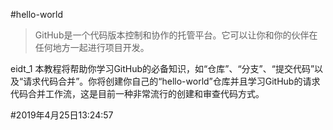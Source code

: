 #hello-world

>GitHub是一个代码版本控制和协作的托管平台。它可以让你和你的伙伴在任何地方一起进行项目开发。

eidt_1 本教程将帮助你学习GitHub的必备知识，如“仓库”、“分支”、“提交代码”以及“请求代码合并”。你将创建你自己的“hello-world”仓库并且学习GitHub的请求代码合并工作流，这是目前一种非常流行的创建和审查代码方式。


#2019年4月25日13:24:57